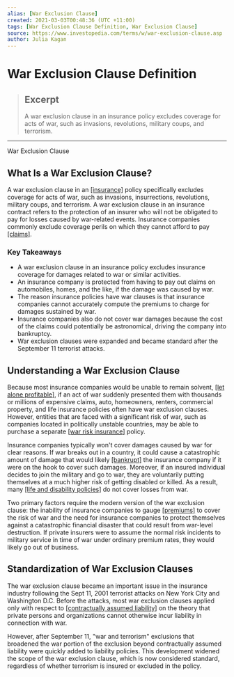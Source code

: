 ```yaml
---
alias: [War Exclusion Clause]
created: 2021-03-03T00:48:36 (UTC +11:00)
tags: [War Exclusion Clause Definition, War Exclusion Clause]
source: https://www.investopedia.com/terms/w/war-exclusion-clause.asp
author: Julia Kagan
---
```


# War Exclusion Clause Definition

> ## Excerpt
> A war exclusion clause in an insurance policy excludes coverage for acts of war, such as invasions, revolutions, military coups, and terrorism.

---

War Exclusion Clause
## What Is a War Exclusion Clause?

A war exclusion clause in an [[insurance]](https://www.investopedia.com/terms/i/insurance.asp) policy specifically excludes coverage for acts of war, such as invasions, insurrections, revolutions, military coups, and terrorism. A war exclusion clause in an insurance contract refers to the protection of an insurer who will not be obligated to pay for losses caused by war-related events. Insurance companies commonly exclude coverage perils on which they cannot afford to pay [[claims]](https://www.investopedia.com/terms/i/insurance_claim.asp).

### Key Takeaways

-   A war exclusion clause in an insurance policy excludes insurance coverage for damages related to war or similar activities.
-   An insurance company is protected from having to pay out claims on automobiles, homes, and the like, if the damage was caused by war.
-   The reason insurance policies have war clauses is that insurance companies cannot accurately compute the premiums to charge for damages sustained by war.
-   Insurance companies also do not cover war damages because the cost of the claims could potentially be astronomical, driving the company into bankruptcy.
-   War exclusion clauses were expanded and became standard after the September 11 terrorist attacks.

## Understanding a War Exclusion Clause

Because most insurance companies would be unable to remain solvent, [[let alone profitable]](https://www.investopedia.com/ask/answers/052015/what-main-business-model-insurance-companies.asp), if an act of war suddenly presented them with thousands or millions of expensive claims, auto, homeowners, renters, commercial property, and life insurance policies often have war exclusion clauses. However, entities that are faced with a significant risk of war, such as companies located in politically unstable countries, may be able to purchase a separate [[war risk insurance]](https://www.investopedia.com/terms/w/war-risk-insurance.asp) policy.

Insurance companies typically won't cover damages caused by war for clear reasons. If war breaks out in a country, it could cause a catastrophic amount of damage that would likely [[bankrupt]](https://www.investopedia.com/terms/b/bankruptcy.asp) the insurance company if it were on the hook to cover such damages. Moreover, if an insured individual decides to join the military and go to war, they are voluntarily putting themselves at a much higher risk of getting disabled or killed. As a result, many [[life and disability policies]](https://www.investopedia.com/terms/l/lifeinsurance.asp) do not cover losses from war.

Two primary factors require the modern version of the war exclusion clause: the inability of insurance companies to gauge [[premiums]](https://www.investopedia.com/terms/i/insurance-premium.asp) to cover the risk of war and the need for insurance companies to protect themselves against a catastrophic financial disaster that could result from war-level destruction. If private insurers were to assume the normal risk incidents to military service in time of war under ordinary premium rates, they would likely go out of business.

## Standardization of War Exclusion Clauses

The war exclusion clause became an important issue in the insurance industry following the Sept 11, 2001 terrorist attacks on New York City and Washington D.C. Before the attacks, most war exclusion clauses applied only with respect to [[contractually assumed liability]](https://www.investopedia.com/terms/c/contractual-liability-insurance.asp) on the theory that private persons and organizations cannot otherwise incur liability in connection with war.

However, after September 11, "war and terrorism" exclusions that broadened the war portion of the exclusion beyond contractually assumed liability were quickly added to liability policies. This development widened the scope of the war exclusion clause, which is now considered standard, regardless of whether terrorism is insured or excluded in the policy.
